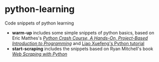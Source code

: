 # python-learning
Code snippets of python learning
* **warm-up** includes some simple snippets of python basics, based on Eric Matthes's [*Python Crash Course, A Hands-On, Project-Based Introduction to Programming*](https://nostarch.com/pythoncrashcourse) and [Liao Xuefeng's Python tutorial](https://www.liaoxuefeng.com/wiki/0014316089557264a6b348958f449949df42a6d3a2e542c000)
* **start-scraping** includes the snippets based on Ryan Mitchell's book [*Web Scraping with Python*](http://shop.oreilly.com/product/0636920034391.do)
